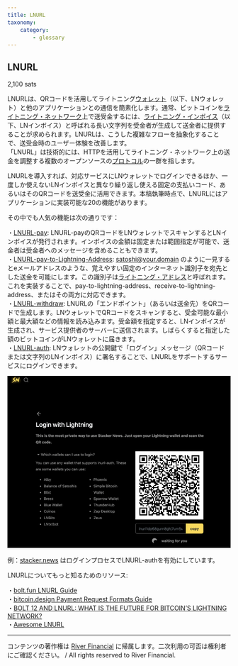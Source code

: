 ```yaml
---
title: LNURL
taxonomy:
    category:
        - glossary
---
```


## LNURL
2,100 sats

LNURLは、QRコードを活用してライトニング[ウォレット](http://lostinbitcoin.jp.testrs.jp/staging/glossary/wallet/)（以下、LNウォレット）と他のアプリケーションとの通信を簡素化します。通常、ビットコインを[ライトニング・ネットワーク](http://lostinbitcoin.jp.testrs.jp/staging/glossary/lightning_network/)上で送受金するには、[ライトニング・インボイス](http://lostinbitcoin.jp.testrs.jp/staging/glossary/lightning_invoice/)（以下、LNインボイス）と呼ばれる長い文字列を受金者が生成して送金者に提供することが求められます。LNURLは、こうした複雑なフローを抽象化することで、送受金時のユーザー体験を改善します。<br>
「LNURL」は技術的には、HTTPを活用してライトニング・ネットワーク上の送金を調整する複数のオープンソースの[プロトコル](http://lostinbitcoin.jp.testrs.jp/staging/glossary/protocol/)の一群を指します。

LNURLを導入すれば、対応サービスにLNウォレットでログインできるほか、一度しか使えないLNインボイスと異なり繰り返し使える固定の支払いコード、あるいはそのQRコードを送受金に活用できます。本稿執筆時点で、LNURLにはアプリケーションに実装可能な20の機能があります。

その中でも人気の機能は次の通りです：

・[LNURL-pay](https://github.com/lnurl/luds/blob/luds/06.md): LNURL-payのQRコードをLNウォレットでスキャンするとLNインボイスが発行されます。インボイスの金額は固定または範囲指定が可能で、送金者は受金者へのメッセージを含めることもできます。<br>
 ・[LNURL-pay-to-Lightning-Address](https://github.com/lnurl/luds/blob/luds/16.md): satoshi@your.domain のように一見するとeメールアドレスのような、覚えやすい固定のインターネット識別子を宛先とした送金を可能にします。この識別子は[ライトニング・アドレス](https://lightningaddress.com/)と呼ばれます。これを実装することで、pay-to-lightning-address、receive-to-lightning-address、またはその両方に対応できます。<br>
・[LNURL-withdraw](https://github.com/lnurl/luds/blob/luds/03.md): LNURLの「エンドポイント」（あるいは送金先）をQRコードで生成します。LNウォレットでQRコードをスキャンすると、受金可能な最小額と最大額などの情報を読み込みます。受金額を指定すると、LNインボイスが生成され、サービス提供者のサーバーに送信されます。しばらくすると指定した額のビットコインがLNウォレットに届きます。<br>
・[LNURL-auth](https://github.com/lnurl/luds/blob/luds/04.md): LNウォレットの公開鍵で「ログイン」メッセージ（QRコードまたは文字列のLNインボイス）に署名することで、LNURLをサポートするサービスにログインできます。

![](/_images/glossary-number_1.png)

例：[stacker.news](https://stacker.news/) はログインプロセスでLNURL-authを有効にしています。

LNURLについてもっと知るためのリソース:

・[bolt.fun LNURL Guide](https://bolt.fun/guide/web-services/lnurl)<br>
・[bitcoin.design Payment Request Formats Guide](https://bitcoin.design/guide/how-it-works/payment-request-formats/#lnurl)<br>
・[BOLT 12 AND LNURL: WHAT IS THE FUTURE FOR BITCOIN’S LIGHTNING NETWORK?](https://bitcoinmagazine.com/technical/bolt12-lnurl-and-bitcoin-lightning)<br>
・[Awesome LNURL](https://github.com/lnurl/awesome-lnurl)


---
コンテンツの著作権は [River Financial](https://river.com/) に帰属します。二次利用の可否は権利者にご確認ください。 / All rights reserved to River Financial.

